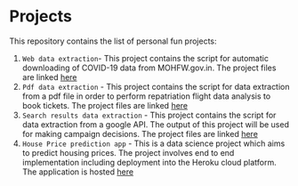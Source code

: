 # Projects
This repository contains the list of personal fun projects:
01. `Web data extraction`- This project contains the script for automatic downloading of COVID-19 data from MOHFW.gov.in. The project files are linked [here](https://github.com/etegaurav/Projects/tree/master/Data%20Extraction%20Projects/01.%20Web%20data%20extraction/Covid-19%20_Data_Extraction)
02. `Pdf data extraction` - This project contains the script for data extraction from a pdf file in order to perform repatriation flight data analysis to book tickets. The project files are linked [here](https://github.com/etegaurav/Projects/tree/master/Data%20Extraction%20Projects/02.%20Pdf%20data%20extraction)
03. `Search results data extraction` - This project contains the script for data extraction from a google API. The output of this project will be used for making campaign decisions. The project files are linked [here](https://github.com/etegaurav/Projects/tree/master/Data%20Extraction%20Projects/03.%20Data%20extraction%20using%20Google%20API)
04. `House Price prediction app` - This is a data science project which aims to predict housing prices. The project involves end to end implementation including deployment into the Heroku cloud platform. The application is hosted [here](https://house-price-pred-app.herokuapp.com/)
